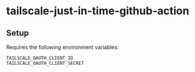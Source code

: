 # tailscale-just-in-time-github-action

## Setup

Requires the following environment variables:

```shell
TAILSCALE_OAUTH_CLIENT_ID
TAILSCALE_OAUTH_CLIENT_SECRET
```
